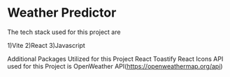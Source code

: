 # Weather Predictor 

The tech stack used for this project are

1)Vite 
2)React
3)Javascript

Additional Packages Utilized for this Project
React Toastify
React Icons
API used for this Project is OpenWeather API(https://openweathermap.org/api)